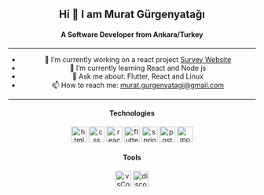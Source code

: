 <div align="center">

## Hi 👋 I am Murat Gürgenyatağı
#### A Software Developer from Ankara/Turkey
---
- 🔭 I’m currently working on a react project [Survey Website](https://github.com/mowerq/surveyWebsite)
- 🌱 I’m currently learning React and Node js
- 💬 Ask me about: Flutter, React and Linux
- 📫 How to reach me: murat.gurgenyatagi@gmail.com
---

#### Technologies
<img src="https://upload.wikimedia.org/wikipedia/commons/thumb/6/61/HTML5_logo_and_wordmark.svg/2048px-HTML5_logo_and_wordmark.svg.png" alt="html logo" height="32">
<img src="https://upload.wikimedia.org/wikipedia/commons/thumb/d/d5/CSS3_logo_and_wordmark.svg/1452px-CSS3_logo_and_wordmark.svg.png" alt="css logo" height="32">
<img src="https://encrypted-tbn0.gstatic.com/images?q=tbn:ANd9GcS03kU4dJIELF0cQ2-3RDOdddELLgszn2inLQ&usqp=CAU" alt="react logo" height="32">
<img src="https://encrypted-tbn0.gstatic.com/images?q=tbn:ANd9GcSwVIvnbXz-11KY3uHlJoWGxbfl061p1p3gtQ&usqp=CAU" alt="flutter logo" height="32">
<img src="https://encrypted-tbn0.gstatic.com/images?q=tbn:ANd9GcTcVk20E54VpcPnv2fKl8yB6_NOSl8xD0U-0g&usqp=CAU" alt="spring logo" height="32">
<img src="https://encrypted-tbn0.gstatic.com/images?q=tbn:ANd9GcT__uC-2bHHi49WlQvk3hWyzdW_UnNjNT9Uug&usqp=CAU" alt="postgres logo" height="32">
<img src="https://upload.wikimedia.org/wikipedia/commons/thumb/9/93/MongoDB_Logo.svg/2560px-MongoDB_Logo.svg.png" alt="mongodb logo" height="32"> 

#### Tools

<img src="https://encrypted-tbn0.gstatic.com/images?q=tbn:ANd9GcT7K73Ckm6WOuXKXUaILkjQc0MzKja9jys5lQ&usqp=CAU" alt="vsCode logo" height="32">
<img src="https://encrypted-tbn0.gstatic.com/images?q=tbn:ANd9GcS3AQ8FmTsQxNOcSeedV4rtW_En0lXNG9cXWA&usqp=CAU" alt="discord logo" height="32">
